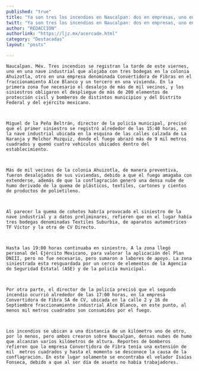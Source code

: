 ```yaml
---
published: "true"
title: "Ya son tres los incendios en Naucalpan: dos en empresas, uno en vivienda"
twitt: "Ya son tres los incendios en Naucalpan: dos en empresas, uno en vivienda"
author: "REDACCION"
authorlink: "https://ljz.mx/acercade.html"
category: "Destacadas"
layout: "posts"

---
```



  
    Naucalpan. Méx. Tres incendios se registran la tarde de este viernes, uno en una nave industrial que alojaba con tres bodegas en la colonia Ahuizotla, otro en una empresa denominada Convertidora de Fibras en el fraccionamiento Alce Blanco y un tercero en una vivienda. En la primera zona fue necesario el desalojo de más de mil vecinos, y los siniestros obligaron el despliegue de más de 200 elementos de protección civil y bomberos de distintos municipios y del Distrito Federal y del ejército mexicano.
  
  
  
    Miguel de la Peña Beltrán, director de la policía municipal, precisó que el primer siniestro se registró alrededor de las 15:40 horas, en la nave industrial ubicada en la esquina de las calles calzada de La Naranja y Melchor Muzquiz, donde el fuego abrazó más de 9 mil metros cuadrados y quemó cuatro vehículos ubicados dentro del establecimiento.
  
  
  
    Más de mil vecinos de la colonia Ahuizotla, de manera preventiva, fueron desalojados de sus viviendas, debido a que el fuego amagaba con extenderse, además de que la conflagración generó una densa nube de humo derivado de la quema de plásticos, textiles, cartones y cientos de productos de polietileno.
  
  
  
    Al parecer la quema de cohetes habría provocado el siniestro de la nave industrial y a datos preliminares, refieren que en el lugar había tres bodegas denominadas Textiles Suburbia, de aparatos automotrices TF Víctor y la otra de CV Directo.
  
  
  
    Hasta las 19:00 horas continuaba en siniestro. A la zona llegó personal del Ejército Mexicano, para valorar la aplicación del Plan DNIII, pero no fue necesario, pero sumaron a labores de apoyo. La zona siniestrada esta resguardada por un cerco de elementos de la Agencia de Seguridad Estatal (ASE) y de la policía municipal.
  
  
  
    Por otra parte, el director de la policía precisó que el segundo incendio ocurrió alrededor de las 17:00 horas, en la empresa Convertidora de Fibra SA de CV, ubicada en la calle 2 y 16 de Septiembre fraccionamiento industrial Alce Blanco, en este punto, al menos mil metros cuadrados son consumidos por el fuego.
  
  
  
    Los incendios se ubican a una distancia de un kilómetro uno de otro, por lo menos, pero ambos crearon sobre Naucalpan, densas nubes de humo que alcanzan varios kilómetros de altura. Reportes de bomberos refieren que la empresa Convertidora de Fibra tenía una extensión de mil  metros cuadrados y hasta el momento se desconoce la causa de la conflagración. En este lugar solamente se encontraba el velador Isaías Fonseca, debido a que al ser día de asueto no había trabajadores.
  

